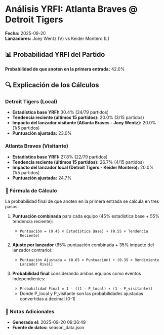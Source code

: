# Análisis YRFI: Atlanta Braves @ Detroit Tigers

**Fecha:** 2025-09-20  
**Lanzadores:** Joey Wentz (V) vs Keider Montero (L)

## 📊 Probabilidad YRFI del Partido

**Probabilidad de que anoten en la primera entrada:** 42.0%

## 🔍 Explicación de los Cálculos

### Detroit Tigers (Local)
- **Estadística base YRFI:** 30.4% (24/79 partidos)
- **Tendencia reciente (últimos 15 partidos):** 20.0% (3/15 partidos)
- **Impacto del lanzador visitante (Atlanta Braves - Joey Wentz):** 20.0% (1/5 partidos)
- **Puntuación ajustada:** 23.0%

### Atlanta Braves (Visitante)
- **Estadística base YRFI:** 27.8% (22/79 partidos)
- **Tendencia reciente (últimos 15 partidos):** 26.7% (4/15 partidos)
- **Impacto del lanzador local (Detroit Tigers - Keider Montero):** 20.0% (1/5 partidos)
- **Puntuación ajustada:** 24.7%

### 📝 Fórmula de Cálculo

La probabilidad final de que anoten en la primera entrada se calcula en tres pasos:

1. **Puntuación combinada** para cada equipo (45% estadística base + 55% tendencia reciente):
   - `Puntuación = (0.45 × Estadística Base) + (0.55 × Tendencia Reciente)`

2. **Ajuste por lanzador** (65% puntuación combinada + 35% impacto del lanzador contrario):
   - `Puntuación Ajustada = (0.65 × Puntuación) + (0.35 × Rendimiento Lanzador Rival)`

3. **Probabilidad final** considerando ambos equipos como eventos independientes:
   - `Probabilidad Final = 1 - ((1 - P_local) × (1 - P_visitante))`
   - Donde P_local y P_visitante son las probabilidades ajustadas convertidas a decimal (0-1)

### 📌 Notas Adicionales

- **Generado el:** 2025-09-20 09:36:49
- **Fuente de datos:** season_data.json

